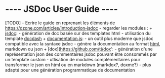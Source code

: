 ---- JSDoc User Guide ----
==========================

  [TODO] 
    - Ecrire le guide en reprenant les éléments de https://dzone.com/articles/introduction-jsdoc
    - regarder les modules :
      + [jsdoc](https://github.com/jsdoc3/jsdoc): 
        - génération de doc basée sur des templates html
        - utilisation du template [docdash](https://github.com/clenemt/docdash)
      + [documentation.js](http://documentation.js.org/): 
        - un outil plus moderne que jsdoc compatible avec la syntaxe jsdoc
        - génère la documentation au format [html](https://www.mapbox.com/mapbox-gl-js/api/), markdown ou json
      + [dox](https://github.com/tj/dox': 
        - génération d'une représentation json des commentaires jsdoc pouvant être consommés par un template custom
        - utlisation de modules complémentaires pour transformer le json en html ou en markdown (markdox?, doxme?) 
        - plus adapté pour une génération programmatique de documentation
